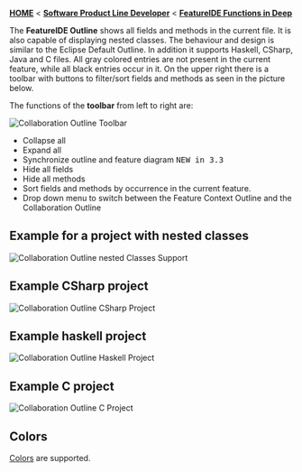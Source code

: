 <!-- Breadcrumb -->
[**HOME**](https://github.com/FeatureIDE/FeatureIDE/wiki) < [**Software Product Line Developer**](https://github.com/FeatureIDE/FeatureIDE/wiki/Software-Product-Line-Developer) < [**FeatureIDE Functions in Deep**](https://github.com/FeatureIDE/FeatureIDE/wiki/FeatureIDE-Functions-in-Deep)

<!-- Introduction -->
The **FeatureIDE Outline** shows all fields and methods in the current file. It is also capable of displaying nested classes. 
The behaviour and design is similar to the Eclipse Default Outline. In addition it supports Haskell, CSharp, Java and C files.
All gray colored entries are not present in the current feature, while all black entries occur in it.
On the upper right there is a toolbar with buttons to filter/sort fields and methods as seen in the picture below.


<!-- Outline -->

<!-- Content -->
The functions of the **toolbar** from left to right are:       

![Collaboration Outline Toolbar](https://github.com/FeatureIDE/FeatureIDE/wiki/Assets/FeatureModelEditor/OutlineToolbar.png)

* Collapse all
* Expand all
* Synchronize outline and feature diagram <kbd>NEW in 3.3</kbd>
* Hide all fields
* Hide all methods
* Sort fields and methods by occurrence in the current feature.
* Drop down menu to switch between the Feature Context Outline and the Collaboration Outline

## Example for a project with nested classes
![Collaboration Outline nested Classes Support](https://github.com/FeatureIDE/FeatureIDE/wiki/Assets/FeatureIDEOutline/nestedClasses.PNG)

## Example CSharp project
![Collaboration Outline CSharp Project](https://github.com/FeatureIDE/FeatureIDE/wiki/Assets/FeatureIDEOutline/CSharp.PNG)

## Example haskell project
![Collaboration Outline Haskell Project](https://github.com/FeatureIDE/FeatureIDE/wiki/Assets/FeatureIDEOutline/haskell.PNG)

## Example C project
![Collaboration Outline C Project](https://github.com/FeatureIDE/FeatureIDE/wiki/Assets/FeatureIDEOutline/C.PNG)

## Colors

[Colors](https://github.com/FeatureIDE/FeatureIDE/wiki/Colors) are supported.





